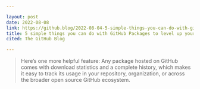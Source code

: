 ```yaml
---

layout: post
date: 2022-08-08
link: https://github.blog/2022-08-04-5-simple-things-you-can-do-with-github-packages-to-level-up-your-workflows/
title: 5 simple things you can do with GitHub Packages to level up your workflows
cited: The GitHub Blog

---
```


> Here’s one more helpful feature: Any package hosted on GitHub comes with download statistics and a complete history, which makes it easy to track its usage in your repository, organization, or across the broader open source GitHub ecosystem.